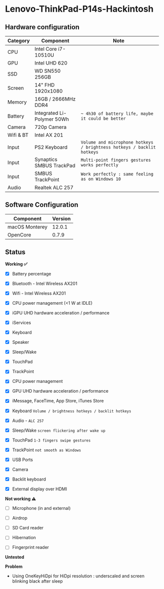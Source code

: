 # Lenovo-ThinkPad-P14s-Hackintosh
 
## Hardware configuration

| Category  | Component                                            | Note                                                         |
| --------- | ---------------------------------------------------- | ------------------------------------------------------------ |
| CPU       | Intel Core i7-10510U                                 |                                                            |
| GPU       | Intel UHD 620                                        |                                                              |
| SSD       | WD SN550 256GB                                       |                                                              |
| Screen    | 14" FHD 1920x1080                                    |                                                              |
| Memory    | 16GB / 2666MHz DDR4                                  |                                                              |
| Battery   | Integrated Li-Polymer 50Wh                           | `~ 4h30 of battery life, maybe it could be better `          |
| Camera    | 720p Camera                                          |                                                              |
| Wifi & BT | Intel AX 201                                         |                                                              |
| Input     | PS2 Keyboard                                         | `Volume and microphone hotkeys / brightness hotkeys / backlit hotkeys`                                                              |
| Input     | Synaptics SMBUS TrackPad                             | `Multi-point fingers gestures works perfectly`               |
| Input     | SMBUS TrackPoint                                     | `Work perfectly : same feeling as on Windows 10`             |
| Audio     | Realtek ALC 257                                      |                                                              |

## Software Configuration

| Component      | Version |
| -------------- | ------- |
| macOS Monterey | 12.0.1  |
| OpenCore       | 0.7.9   |




## Status


 
<strong>Working ✅</strong>

- [x] Battery percentage
- [x] Bluetooth - Intel Wireless AX201 
- [x] Wifi - Intel Wireless AX201
- [x] CPU power management (<1 W at IDLE)
- [x] iGPU UHD hardware acceleration / performance 
- [x] iServices
- [x] Keyboard
- [x] Speaker 
- [x] Sleep/Wake 
- [x] TouchPad  
- [x] TrackPoint  
- [x] CPU power management
- [x] GPU UHD hardware acceleration / performance 
- [x] iMessage, FaceTime, App Store, iTunes Store
- [x] Keyboard `Volume / brightness hotkeys / backlit hotkeys`
- [x] Audio -  `ALC 257`
- [x] Sleep/Wake `screen flickering after wake up`
- [x] TouchPad `1-3 fingers swipe gestures`
- [x] TrackPoint  `not smooth as Windows`
- [x] USB Ports 
- [x] Camera 
- [x] Backlit keyboard
- [x] External display over HDMI



  
<strong>Not working ⚠️</strong>

- [ ] Microphone (in and external)
- [ ] Airdrop
- [ ] SD Card reader
- [ ] Hibernation
- [ ] Fingerprint reader



<strong>Untested</strong>




<strong>Problem</strong>

- Using OneKeyHiDpi for HiDpi resolution : underscaled and screen blinking black after sleep